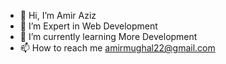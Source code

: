 - 👋 Hi, I’m Amir Aziz
- 👀 I’m Expert in Web Development
- 🌱 I’m currently learning More Development
- 📫 How to reach me amirmughal22@gmail.com

<!---
amirmughal22/amirmughal22 is a ✨ special ✨ repository because its `README.md` (this file) appears on your GitHub profile.
You can click the Preview link to take a look at your changes.
--->
